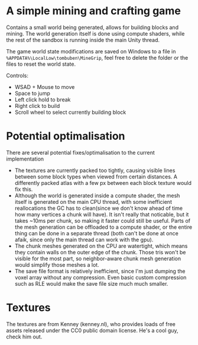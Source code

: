 # A simple mining and crafting game

Contains a small world being generated, allows for building blocks and mining.
The world generation itself is done using compute shaders, while the rest of the
sandbox is running inside the main Unity thread.

The game world state modifications are saved on Windows to a file
in ```%APPDATA%\LocalLow\tombuben\MineGrip```,
feel free to delete the folder or the files to reset the world state.

Controls:

 * WSAD + Mouse to move
 * Space to jump
 * Left click hold to break
 * Right click to build
 * Scroll wheel to select currently building block

# Potential optimalisation

There are several potential fixes/optimalisation to the current implementation

 * The textures are currently packed too tightly, causing visible lines between
    some block types when viewed from certain distances. A differently packed
    atlas with a few px between each block texture would fix this.
 * Although the world is generated inside a compute shader, the mesh itself is
    generated on the main CPU thread, with some inefficient reallocations the GC
    has to clean(since we don't know ahead of time how many vertices a chunk will have).
    It isn't really that noticable, but it takes ~10ms per chunk, so making it faster
    could still be useful. Parts of the mesh generation can be offloaded to a
    compute shader, or the entire thing can be done in a separate thread
    (both can't be done at once afaik, since only the main thread can work with
    the gpu).
 * The chunk meshes generated on the CPU are watertight, which means they contain
    walls on the outer edge of the chunk. Those tris won't be visible for the most
    part, so neighbor-aware chunk mesh generation would simplify those meshes a lot.
 * The save file format is relatively inefficient, since I'm just dumping the voxel
    array without any compression. Even basic custom compression such as RLE would make
    the save file size much much smaller.

# Textures

The textures are from Kenney (kenney.nl), who provides loads of free assets released
under the CC0 public domain license. He's a cool guy, check him out.
